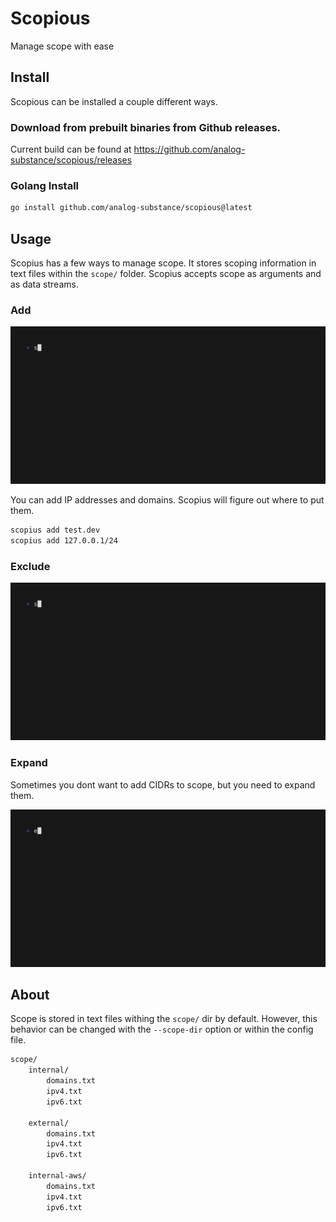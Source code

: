 # Scopious

Manage scope with ease

## Install

Scopious can be installed a couple different ways.

### Download from prebuilt binaries from Github releases.

Current build can be found at https://github.com/analog-substance/scopious/releases

### Golang Install

```bash
go install github.com/analog-substance/scopious@latest
```

## Usage

Scopius has a few ways to manage scope. It stores scoping information in text files within the `scope/` folder. Scopius accepts scope as arguments and as data streams.

### Add

![Scopious add](docs/images/scopius-add.gif)

You can add IP addresses and domains. Scopius will figure out where to put them.

```bash
scopius add test.dev
scopius add 127.0.0.1/24
```

### Exclude

![Scopious add](docs/images/scopius-exclude.gif)

### Expand

Sometimes you dont want to add CIDRs to scope, but you need to expand them.

![Scopious expand](docs/images/scopius-expand.gif)

## About

Scope is stored in text files withing the `scope/` dir by default. However, this behavior can be changed with the `--scope-dir` option or within the config file.

```txt
scope/
    internal/
        domains.txt
        ipv4.txt
        ipv6.txt
        
    external/
        domains.txt
        ipv4.txt
        ipv6.txt
                
    internal-aws/
        domains.txt
        ipv4.txt
        ipv6.txt
```